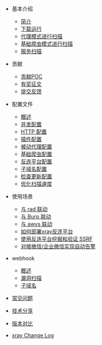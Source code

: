 - 基本介绍
  - [简介](tutorial/introduce.md)
  - [下载运行](tutorial/prepare.md)
  - [代理模式进行扫描](tutorial/webscan_proxy.md)
  - [基础爬虫模式进行扫描](tutorial/webscan_basic_crawler.md)
  - [服务扫描](tutorial/service_scan.md)
- 贡献
  - [贡献POC](tutorial/contribute.md)
  - [有奖征文](scenario/intro.md)
  - [提交反馈](tutorial/feedback.md)
- 配置文件
  - [概述](configration/README.md)
  - [并发配置](configration/parallel.md)
  - [HTTP 配置](configration/http.md)
  - [插件配置](configration/plugins.md)
  - [被动代理配置](configration/mitm.md)
  - [基础爬虫配置](configration/basic-crawler.md)
  - [反连平台配置](configration/reverse.md)
  - [子域名配置](configration/subdomain.md)
  - [检查更新配置](configration/update.md)
  - [优化扫描速度](tutorial/speed.md)
- 使用场景
  - [与 rad 联动](scenario/rad.md)
  - [与 Burp 联动](scenario/burp.md)
  - [与 awvs 联动](scenario/awvs.md)
  - [如何部署xray反连平台](scenario/reverse.md)
  - [使用反连平台挖掘和验证 SSRF](scenario/reverse_server_ssrf.md)
  - [对接微信/企业微信实现自动告警](scenario/xray_vuln_alert.md)

- webhook
  - [概述](webhook/webhook.md)
  - [漏洞扫描](webhook/vuln.md)
  - [子域名](webhook/subdomain.md)
- [常见问题](tutorial/faq.md)
- [技术分享](share/share.md)
- [版本对比](generic/compare.md)
- [xray Change Log](./generic/changeLog.md)
